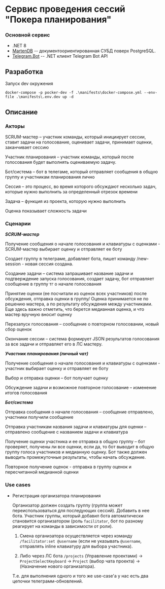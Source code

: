 # Сервис проведения сессий "Покера планирования" 

### Основной сервис

* .NET 8
* [MartenDB](https://martendb.io/documents/) -- документоориентированная СУБД поверх PostgreSQL.
* [Telegram.Bot](https://telegrambots.github.io/book/) -- .NET клиент Telegram Bot API

## Разработка

Запуск dev окружения

```shell
docker-compose -p pocker-dev -f .\manifests\docker-compose.yml --env-file .\manifests\.env.dev up -d
```

## Описание 

### Акторы

SCRUM-мастер – участник команды, который инициирует сессии, ставит задачи на голосование, оценивает задачи, принимает оценки, заканчивает сессию

Участник планирования – участник команды, который после голосования будет выполнять оцениваемую задачу.

Бот/система – бот в телегаме, который отправляет сообщения в общую группу и участникам планирования лично

Сессия – это процесс, во время которого обсуждают несколько задач, которые нужно выполнить за определенный отрезок времени

Задача – функция из проекта, которую нужно выполнить

Оценка показывает сложность задачи

### Сценарии

**_SCRUM-мастер_**

Получение сообщения о начале голосования и клавиатуры с оценками - SCRUM-мастер выбирает оценку и отправляет ее боту

Создает группу в телеграме, добавляет бота, пишет команду /new-session - новая сессия создана.

Создание задачи – система запрашивает название задачи и подтверждение запуска голосования, создает задачу, бот отправляет сообщение в группу тг о начале голосования

Принятие оценки (ее посчитали из оценок всех участников) после обсуждения, отправка оценки в группу/ Оценка принимается не по решению мастера, а по результату обсуждения между участниками. Еще здесь важно отметить, что берется медианная оценка, и что мастер вручную вносит оценку

Перезапуск голосования – сообщение о повторном голосовании, новый сбор оценок

Окончание сессии – система формирует JSON результатов голосования за все задачи и отправляет его в ЛС мастеру.

**_Участник планирования (личный чат)_**

Получение сообщения о начале голосования и клавиатуры с оценками - участник выбирает оценку и отправляет ее боту

Выбор и отправка оценки – бот получает оценку

Обсуждение задачи и возможное повторное голосование – изменение итогов голосования

**_Бот/система_**

Отправка сообщения о начале голосования – сообщение отправлено, участники получили сообщение

Отправка участникам названия задачи и клавиатуры для оценки – отправлено сообщение с названием задачи и клавиатура

Получение оценки участника и ее отправка в общую группу – бот проверяет, получены ли все оценки, если да, то бот выводит в общую группу голоса участников и медианную оценку. Бот также должен выводить промежуточные результаты, чтобы начать обсуждение.

Повторное получение оценок - отправка в группу оценок и пересчитанной медианной оценки

### Use cases

* Регистрация организатора планирования

    Организатор должен создать группу (группа может переиспользоваться для последующих сессий). Добавить в нее бота. Участник группы, который добавил бота автоматически становится организатором (роль `facilitator`, бот по разному реагирует на команды в зависимости от роли).

    1. Смена организатора осуществляется через команду `/facilitator:set @username` (если не указывать `@username`, отправлять inline клавиатуру для выбора участника).

    2. Либо через ЛС бота `/projects` (Управление проектами) -> `ProjectSelectKeyboard` -> `Project` (выбор чата проекта) -> (Назначение нового организатора).
   
    Т.е. для выполнения одного и того же use-case'а у нас есть два цепочки телеграмм-обновлений.
